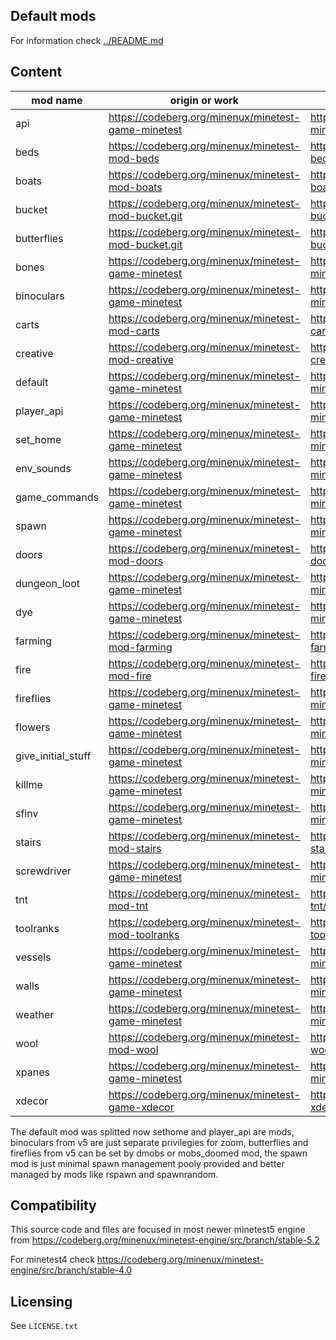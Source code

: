 Default mods
------------

For information check [../README.md](../README.md)

## Content

| mod name           | origin or work                                      | version | info |
| ------------------ | --------------------------------------------------- | -------- | --- |
| api                | https://codeberg.org/minenux/minetest-game-minetest | https://codeberg.org/minenux/minetest-game-minetest/commit/eb64ff94f82d726e4a55b20fa7ce30e4a7470cc5 | [api](../game_api.md) |
| beds               | https://codeberg.org/minenux/minetest-mod-beds      | https://codeberg.org/minenux/minetest-mod-beds/commit/a1aac5940c88106b901c00409d7dac942720dd5b | [beds/README.md](beds/README.md) |
| boats              | https://codeberg.org/minenux/minetest-mod-boats     | https://codeberg.org/minenux/minetest-mod-boats/commit/e412ae84db3c443618b117fb35ae69e3c9bbae10 | [boats/README.md](boats/README.md) |
| bucket             | https://codeberg.org/minenux/minetest-mod-bucket.git | https://codeberg.org/minenux/minetest-mod-bucket/commit/1d9f32295aba3ef2a86be302050f34c1766e93d5 | [bucket/README.md](bucket/README.md) |
| butterflies        | https://codeberg.org/minenux/minetest-mod-bucket.git | https://codeberg.org/minenux/minetest-mod-bucket/commit/1d9f32295aba3ef2a86be302050f34c1766e93d5 | [bucket/README.md](bucket/README.md) |
| bones              | https://codeberg.org/minenux/minetest-game-minetest | https://codeberg.org/minenux/minetest-game-minetest/commit/eb64ff94f82d726e4a55b20fa7ce30e4a7470cc5 | |
| binoculars         | https://codeberg.org/minenux/minetest-game-minetest | https://codeberg.org/minenux/minetest-game-minetest/commit/eb64ff94f82d726e4a55b20fa7ce30e4a7470cc5 | |
| carts              | https://codeberg.org/minenux/minetest-mod-carts     | https://codeberg.org/minenux/minetest-mod-carts/commit/dcbca916cffdcec281f0129ef350db2686bda933 | [carts/README.md](carts/README.md) |
| creative           | https://codeberg.org/minenux/minetest-mod-creative  | https://codeberg.org/minenux/minetest-mod-creative/commit/ca09e773701f834fec7de18bf13598b3323778db | [creative/README.md](creative/README.md) |
| default            | https://codeberg.org/minenux/minetest-game-minetest | https://codeberg.org/minenux/minetest-game-minetest/commit/eb64ff94f82d726e4a55b20fa7ce30e4a7470cc5 | |
| player_api         | https://codeberg.org/minenux/minetest-game-minetest | https://codeberg.org/minenux/minetest-game-minetest/commit/eb64ff94f82d726e4a55b20fa7ce30e4a7470cc5 | |
| set_home           | https://codeberg.org/minenux/minetest-game-minetest | https://codeberg.org/minenux/minetest-game-minetest/commit/eb64ff94f82d726e4a55b20fa7ce30e4a7470cc5 | |
| env_sounds         | https://codeberg.org/minenux/minetest-game-minetest | https://codeberg.org/minenux/minetest-game-minetest/commit/eb64ff94f82d726e4a55b20fa7ce30e4a7470cc5 | |
| game_commands      | https://codeberg.org/minenux/minetest-game-minetest | https://codeberg.org/minenux/minetest-game-minetest/commit/eb64ff94f82d726e4a55b20fa7ce30e4a7470cc5 | |
| spawn              | https://codeberg.org/minenux/minetest-game-minetest | https://codeberg.org/minenux/minetest-game-minetest/commit/eb64ff94f82d726e4a55b20fa7ce30e4a7470cc5 | |
| doors              | https://codeberg.org/minenux/minetest-mod-doors     | https://codeberg.org/minenux/minetest-mod-doors/commit/a89ab0454deb4933b6e4971c57055c40b7938e5b | [doors/README.md](doors/README.md) |
| dungeon_loot       | https://codeberg.org/minenux/minetest-game-minetest | https://codeberg.org/minenux/minetest-game-minetest/commit/eb64ff94f82d726e4a55b20fa7ce30e4a7470cc5 | |
| dye                | https://codeberg.org/minenux/minetest-game-minetest | https://codeberg.org/minenux/minetest-game-minetest/commit/eb64ff94f82d726e4a55b20fa7ce30e4a7470cc5 | |
| farming            | https://codeberg.org/minenux/minetest-mod-farming   | https://codeberg.org/minenux/minetest-mod-farming/commit/08c3a9b37bab5d8a0f5971b168aef412db5fc424 | [farming/README.md](farming/README.md) |
| fire               | https://codeberg.org/minenux/minetest-mod-fire      | https://codeberg.org/minenux/minetest-mod-fire/commit/4e5f7ad55314bd9b126fb133cfc5a32fa58b20d2 | [fire/README.md](fire/README.md) |
| fireflies          | https://codeberg.org/minenux/minetest-game-minetest | https://codeberg.org/minenux/minetest-game-minetest/commit/eb64ff94f82d726e4a55b20fa7ce30e4a7470cc5 | |
| flowers            | https://codeberg.org/minenux/minetest-game-minetest | https://codeberg.org/minenux/minetest-game-minetest/commit/eb64ff94f82d726e4a55b20fa7ce30e4a7470cc5 | |
| give_initial_stuff | https://codeberg.org/minenux/minetest-game-minetest | https://codeberg.org/minenux/minetest-game-minetest/commit/ee86fb1c41e7d8d2a1d94764dd64808bc8ff5999 | [give_initial_stuff/README.md](give_initial_stuff/README.md) |
| killme             | https://codeberg.org/minenux/minetest-game-minetest | https://codeberg.org/minenux/minetest-game-minetest/commit/eb64ff94f82d726e4a55b20fa7ce30e4a7470cc5 | |
| sfinv              | https://codeberg.org/minenux/minetest-game-minetest | https://codeberg.org/minenux/minetest-game-minetest/commit/eb64ff94f82d726e4a55b20fa7ce30e4a7470cc5 | |
| stairs             | https://codeberg.org/minenux/minetest-mod-stairs    | https://codeberg.org/minenux/minetest-mod-stairs/commit/c3a5af6c452daca599d226df694df1b75f15c110 | [stairs/README.md](stairs/README.md) |
| screwdriver        | https://codeberg.org/minenux/minetest-game-minetest | https://codeberg.org/minenux/minetest-game-minetest/commit/eb64ff94f82d726e4a55b20fa7ce30e4a7470cc5 | |
| tnt                | https://codeberg.org/minenux/minetest-mod-tnt       | https://codeberg.org/minenux/minetest-mod-tnt/commit/8195861f905a90b53cd52348deb34df41a053027 | [tnt/README.md](tnt/README.md) |
| toolranks          | https://codeberg.org/minenux/minetest-mod-toolranks | https://codeberg.org/minenux/minetest-mod-toolranks/commit/5c9553e5ac6cc7ae375033b76ef7771a6935c771 | [toolranks/README.md](toolranks/README.md) |
| vessels            | https://codeberg.org/minenux/minetest-game-minetest | https://codeberg.org/minenux/minetest-game-minetest/commit/eb64ff94f82d726e4a55b20fa7ce30e4a7470cc5 | |
| walls              | https://codeberg.org/minenux/minetest-game-minetest | https://codeberg.org/minenux/minetest-game-minetest/commit/eb64ff94f82d726e4a55b20fa7ce30e4a7470cc5 | |
| weather            | https://codeberg.org/minenux/minetest-game-minetest | https://codeberg.org/minenux/minetest-game-minetest/commit/eb64ff94f82d726e4a55b20fa7ce30e4a7470cc5 | |
| wool               | https://codeberg.org/minenux/minetest-mod-wool      | https://codeberg.org/minenux/minetest-mod-wool/commit/de642a08e80bfd7a4a1e5629e50458a609dbda3a | [wool/README.md](wool/README.md) |
| xpanes             | https://codeberg.org/minenux/minetest-game-minetest | https://codeberg.org/minenux/minetest-game-minetest/commit/eb64ff94f82d726e4a55b20fa7ce30e4a7470cc5 | |
| xdecor             | https://codeberg.org/minenux/minetest-game-xdecor   | https://codeberg.org/minenux/minetest-game-xdecor/commit/cd0c35b8c58153f7c353b5dbfac35e524fa0ea18 | [xdecor/README.md](xdecor/README.md) |

The default mod was splitted now sethome and player_api are mods, binoculars from v5 are 
just separate privilegies for zoom, butterflies and fireflies from v5 can be set 
by dmobs or mobs_doomed mod, the spawn mod is just minimal spawn management 
pooly provided and better managed by mods like rspawn and spawnrandom.

## Compatibility

This source code and files are focused in most newer minetest5 engine
from https://codeberg.org/minenux/minetest-engine/src/branch/stable-5.2 

For minetest4 check https://codeberg.org/minenux/minetest-engine/src/branch/stable-4.0 

## Licensing

See `LICENSE.txt`
